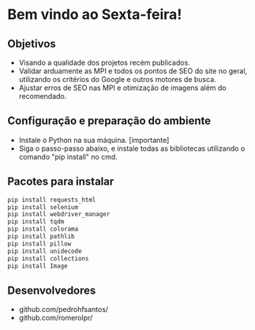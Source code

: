# Bem vindo ao Sexta-feira!

## Objetivos
* Visando a qualidade dos projetos recém publicados.
* Validar arduamente as MPI e todos os pontos de SEO do site no geral, utilizando os critérios do Google e outros motores de busca.
* Ajustar erros de SEO nas MPI e otimização de imagens além do recomendado.

## Configuração e preparação do ambiente

* Instale o Python na sua máquina. [importante]
* Siga o passo-passo abaixo, e instale todas as bibliotecas utilizando o comando "pip install" no cmd.

## Pacotes para instalar

```bash
pip install requests_html
pip install selenium
pip install webdriver_manager
pip install tqdm
pip install colorama 
pip install pathlib
pip install pillow
pip install unidecode
pip install collections
pip install Image
```

## Desenvolvedores

* github.com/pedrohfsantos/
* github.com/romerolpr/
